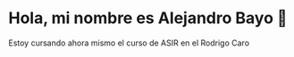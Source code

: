 # Hola, mi nombre es Alejandro Bayo 👋

Estoy cursando ahora mismo el curso de ASIR en el Rodrigo Caro
